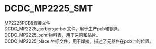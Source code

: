 # DCDC_MP2225_SMT
MP2225PCB&amp;焊接文件
<br>DCDC_MP2225_gerber:gerber文件，用于生产pcb和钢网。
<br>DCDC_MP2225_bom:物料表，用于采购和贴片。
<br>DCDC_MP2225_place:坐标文件，用于焊接。描述了元器件在pcb上的位置。
